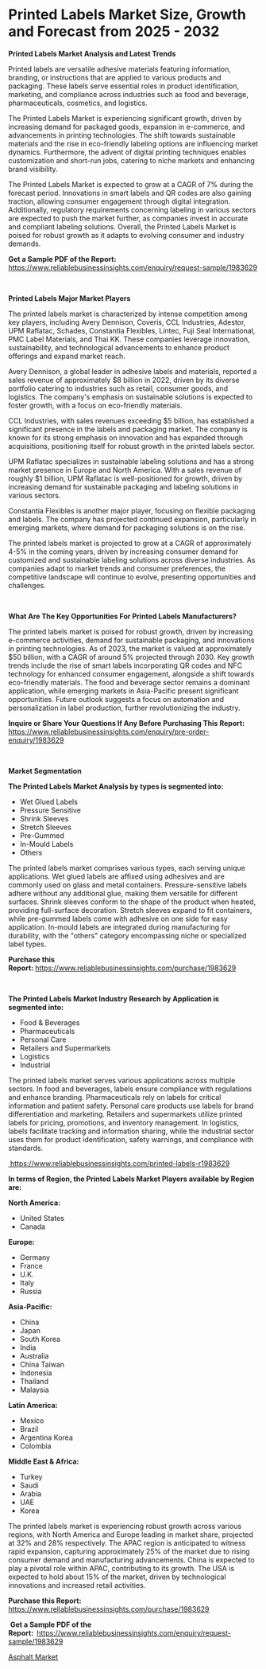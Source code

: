 <p><h1>Printed Labels Market Size, Growth and Forecast from 2025 - 2032</h1></p><p><strong>Printed Labels Market Analysis and Latest Trends</strong></p>
<p><p>Printed labels are versatile adhesive materials featuring information, branding, or instructions that are applied to various products and packaging. These labels serve essential roles in product identification, marketing, and compliance across industries such as food and beverage, pharmaceuticals, cosmetics, and logistics.</p><p>The Printed Labels Market is experiencing significant growth, driven by increasing demand for packaged goods, expansion in e-commerce, and advancements in printing technologies. The shift towards sustainable materials and the rise in eco-friendly labeling options are influencing market dynamics. Furthermore, the advent of digital printing techniques enables customization and short-run jobs, catering to niche markets and enhancing brand visibility.</p><p>The Printed Labels Market is expected to grow at a CAGR of 7% during the forecast period. Innovations in smart labels and QR codes are also gaining traction, allowing consumer engagement through digital integration. Additionally, regulatory requirements concerning labeling in various sectors are expected to push the market further, as companies invest in accurate and compliant labeling solutions. Overall, the Printed Labels Market is poised for robust growth as it adapts to evolving consumer and industry demands.</p></p>
<p><strong>Get a Sample PDF of the Report:&nbsp;</strong> <a href="https://www.reliablebusinessinsights.com/enquiry/request-sample/1983629?utm_campaign=3080&utm_medium=2&utm_source=Github&utm_content=ia&utm_term=01042025&utm_id=printed-labels">https://www.reliablebusinessinsights.com/enquiry/request-sample/1983629</a></p>
<p>&nbsp;</p>
<p><strong>Printed Labels Major Market Players</strong></p>
<p><p>The printed labels market is characterized by intense competition among key players, including Avery Dennison, Coveris, CCL Industries, Adestor, UPM Raflatac, Schades, Constantia Flexibles, Lintec, Fuji Seal International, PMC Label Materials, and Thai KK. These companies leverage innovation, sustainability, and technological advancements to enhance product offerings and expand market reach.</p><p>Avery Dennison, a global leader in adhesive labels and materials, reported a sales revenue of approximately $8 billion in 2022, driven by its diverse portfolio catering to industries such as retail, consumer goods, and logistics. The company's emphasis on sustainable solutions is expected to foster growth, with a focus on eco-friendly materials.</p><p>CCL Industries, with sales revenues exceeding $5 billion, has established a significant presence in the labels and packaging market. The company is known for its strong emphasis on innovation and has expanded through acquisitions, positioning itself for robust growth in the printed labels sector.</p><p>UPM Raflatac specializes in sustainable labeling solutions and has a strong market presence in Europe and North America. With a sales revenue of roughly $1 billion, UPM Raflatac is well-positioned for growth, driven by increasing demand for sustainable packaging and labeling solutions in various sectors.</p><p>Constantia Flexibles is another major player, focusing on flexible packaging and labels. The company has projected continued expansion, particularly in emerging markets, where demand for packaging solutions is on the rise.</p><p>The printed labels market is projected to grow at a CAGR of approximately 4-5% in the coming years, driven by increasing consumer demand for customized and sustainable labeling solutions across diverse industries. As companies adapt to market trends and consumer preferences, the competitive landscape will continue to evolve, presenting opportunities and challenges.</p></p>
<p>&nbsp;</p>
<p><strong>What Are The Key Opportunities For Printed Labels Manufacturers?</strong></p>
<p><p>The printed labels market is poised for robust growth, driven by increasing e-commerce activities, demand for sustainable packaging, and innovations in printing technologies. As of 2023, the market is valued at approximately $50 billion, with a CAGR of around 5% projected through 2030. Key growth trends include the rise of smart labels incorporating QR codes and NFC technology for enhanced consumer engagement, alongside a shift towards eco-friendly materials. The food and beverage sector remains a dominant application, while emerging markets in Asia-Pacific present significant opportunities. Future outlook suggests a focus on automation and personalization in label production, further revolutionizing the industry.</p></p>
<p><strong>Inquire or Share Your Questions If Any Before Purchasing This Report:</strong> <a href="https://www.reliablebusinessinsights.com/enquiry/pre-order-enquiry/1983629?utm_campaign=3080&utm_medium=2&utm_source=Github&utm_content=ia&utm_term=01042025&utm_id=printed-labels">https://www.reliablebusinessinsights.com/enquiry/pre-order-enquiry/1983629</a></p>
<p>&nbsp;</p>
<p><strong>Market Segmentation</strong></p>
<p><strong>The Printed Labels Market Analysis by types is segmented into:</strong></p>
<p><ul><li>Wet Glued Labels</li><li>Pressure Sensitive</li><li>Shrink Sleeves</li><li>Stretch Sleeves</li><li>Pre-Gummed</li><li>In-Mould Labels</li><li>Others</li></ul></p>
<p><p>The printed labels market comprises various types, each serving unique applications. Wet glued labels are affixed using adhesives and are commonly used on glass and metal containers. Pressure-sensitive labels adhere without any additional glue, making them versatile for different surfaces. Shrink sleeves conform to the shape of the product when heated, providing full-surface decoration. Stretch sleeves expand to fit containers, while pre-gummed labels come with adhesive on one side for easy application. In-mould labels are integrated during manufacturing for durability, with the "others" category encompassing niche or specialized label types.</p></p>
<p><strong>Purchase this Report:&nbsp;</strong><a href="https://www.reliablebusinessinsights.com/purchase/1983629?utm_campaign=3080&utm_medium=2&utm_source=Github&utm_content=ia&utm_term=01042025&utm_id=printed-labels">https://www.reliablebusinessinsights.com/purchase/1983629</a></p>
<p>&nbsp;</p>
<p><strong>The Printed Labels Market Industry Research by Application is segmented into:</strong></p>
<p><ul><li>Food & Beverages</li><li>Pharmaceuticals</li><li>Personal Care</li><li>Retailers and Supermarkets</li><li>Logistics</li><li>Industrial</li></ul></p>
<p><p>The printed labels market serves various applications across multiple sectors. In food and beverages, labels ensure compliance with regulations and enhance branding. Pharmaceuticals rely on labels for critical information and patient safety. Personal care products use labels for brand differentiation and marketing. Retailers and supermarkets utilize printed labels for pricing, promotions, and inventory management. In logistics, labels facilitate tracking and information sharing, while the industrial sector uses them for product identification, safety warnings, and compliance with standards.</p></p>
<p><a href="https://www.reliablebusinessinsights.com/printed-labels-r1983629?utm_campaign=3080&utm_medium=2&utm_source=Github&utm_content=ia&utm_term=01042025&utm_id=printed-labels">&nbsp;https://www.reliablebusinessinsights.com/printed-labels-r1983629</a></p>
<p><strong>In terms of Region, the Printed Labels Market Players available by Region are:</strong></p>
<p>
    <p> <strong> North America: </strong>
        <ul>
            <li>United States</li>
            <li>Canada</li>
        </ul>
        </p> 
    <p> <strong> Europe: </strong>
        <ul>
            <li>Germany</li>
            <li>France</li>
            <li>U.K.</li>
            <li>Italy</li>
            <li>Russia</li>
        </ul>
        </p> 
    <p> <strong> Asia-Pacific: </strong>
        <ul>
            <li>China</li>
            <li>Japan</li>
            <li>South Korea</li>
            <li>India</li>
            <li>Australia</li>
            <li>China Taiwan</li>
            <li>Indonesia</li>
            <li>Thailand</li>
            <li>Malaysia</li>
        </ul>
        </p> 
    <p> <strong> Latin America: </strong>
        <ul>
            <li>Mexico</li>
            <li>Brazil</li>
            <li>Argentina Korea</li>
            <li>Colombia</li>
        </ul>
        </p> 
    <p> <strong> Middle East & Africa: </strong>
        <ul>
            <li>Turkey</li>
            <li>Saudi</li>
            <li>Arabia</li>
            <li>UAE</li>
            <li>Korea</li>
        </ul>
    </p>
    </p>
<p><p>The printed labels market is experiencing robust growth across various regions, with North America and Europe leading in market share, projected at 32% and 28% respectively. The APAC region is anticipated to witness rapid expansion, capturing approximately 25% of the market due to rising consumer demand and manufacturing advancements. China is expected to play a pivotal role within APAC, contributing to its growth. The USA is expected to hold about 15% of the market, driven by technological innovations and increased retail activities.</p></p>
<p><strong>Purchase this Report: </strong><a href="https://www.reliablebusinessinsights.com/purchase/1983629?utm_campaign=3080&utm_medium=2&utm_source=Github&utm_content=ia&utm_term=01042025&utm_id=printed-labels">https://www.reliablebusinessinsights.com/purchase/1983629</a></p>
<p>&nbsp;<strong>Get a Sample PDF of the Report:&nbsp;&nbsp;</strong><a href="https://www.reliablebusinessinsights.com/enquiry/request-sample/1983629?utm_campaign=3080&utm_medium=2&utm_source=Github&utm_content=ia&utm_term=01042025&utm_id=printed-labels">https://www.reliablebusinessinsights.com/enquiry/request-sample/1983629</a></p>
<p><strong></strong></p>
<p><p><a href="https://github.com/kaddahblejc/Market-Research-Report-List-1/blob/main/asphalt-market.md?utm_campaign=3080&utm_medium=2&utm_source=Github&utm_content=ia&utm_term=01042025&utm_id=printed-labels">Asphalt Market</a></p></p>